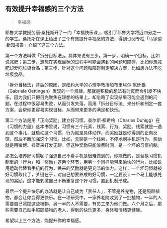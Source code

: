 ## 有效提升幸福感的三个方法

> 幸福感

耶鲁大学教授劳丽·桑托斯开了一门「幸福快乐课」，吸引了耶鲁大学将近四分之一的学生。桑托斯在课上给出了三个有效提升幸福感的方法，得到订阅专栏「马徐骏·新知报告」介绍了这三个方法。

第一个方法叫做「拆分目标法」。具体来说有三步。第一步，明确一个目标，比如说减肥；第二步，想想在实现目标的过程中可能会遇到的问题和障碍，比如你想减肥却爱吃垃圾食品；第三步，针对这个问题和障碍制定解决方案，比如想办法不吃垃圾食品。

「拆分目标法」背后的原因，是纽约大学的心理学教授加布里埃尔·厄廷根（Gabriele Oettingen）发现的一个规律，那就是积极的想法有时反而会引发不快乐，因为我们只把目光聚焦在理想的结果上，却忽略了实现结果可能会遇到的问题，在过程中很容易失败，从而引发失落。而用「拆分目标法」来分析和制定一套方案，会帮你更容易实现目标，从而带来更多的满足和快乐。

第二个方法是用「正向奖励」建立好习惯。查尔斯·都希格（Charles Duhigg）在《习惯的力量》这本书里说，习惯有三个元素，线索、行为、奖励。线索就是一遇到这个事儿，就启动这个习惯，行为就是具体动作，而奖励就是你得到的正向反馈，然后不断加强这个习惯。比如，无聊是一个线索，不停地刷手机是行为，奖励就是用微博、抖音来打发无聊，但这种奖励只能浪费时间，是一个坏的习惯机制。

那怎么培养好习惯呢？强迫自己不看手机是很难做到的，你能做的，是替换习惯机制里的「行为」和「奖励」这两个环节，用另一个同样能带来愉快的行为，比如说用运动代替看手机的行为，换来的奖励就是更充沛的体力。这样，一个坏习惯就被好习惯取代了，关键在于，对自己想要养成的好习惯，一定要设计一个马上能够兑现的奖励，这才能刺激自己不断重复这个好习惯，直到机制形成。

最后一个提升快乐的办法就是让自己成为「责任人」，不管是养宠物，还是照顾植物，都会让你变得更快乐。在一项研究中，一家养老院收到了一批植物，一半的人需要自己照顾这些植物，另一半的人不需要，有员工来为他们做。六个月之后，那些需要自己动手照顾植物的老人，得到的快乐更多，身体和情绪更健康。

希望以上三个方法，能提升你的幸福感。